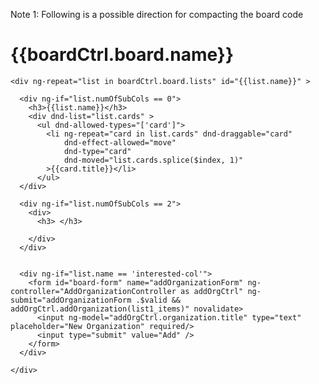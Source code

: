 Note 1: Following is a possible direction for compacting the board code

<div class="col-6 panel board" ng-controller="BoardController as boardCtrl" ng-show="panel.isSelected(1)" >

  <h1>{{boardCtrl.board.name}} </h1>

    <div ng-repeat="list in boardCtrl.board.lists" id="{{list.name}}" >

      <div ng-if="list.numOfSubCols == 0">
        <h3>{{list.name}}</h3>
        <div dnd-list="list.cards" >
          <ul dnd-allowed-types="['card']">
            <li ng-repeat="card in list.cards" dnd-draggable="card"
                dnd-effect-allowed="move"
                dnd-type="card"
                dnd-moved="list.cards.splice($index, 1)"
            >{{card.title}}</li>
          </ul>
      </div>

      <div ng-if="list.numOfSubCols == 2">
        <div>
          <h3> </h3>

        </div>
      </div>


      <div ng-if="list.name == 'interested-col'">
        <form id="board-form" name="addOrganizationForm" ng-controller="AddOrganizationController as addOrgCtrl" ng-submit="addOrganizationForm .$valid && addOrgCtrl.addOrganization(list1_items)" novalidate>
          <input ng-model="addOrgCtrl.organization.title" type="text" placeholder="New Organization" required/>
          <input type="submit" value="Add" />
        </form>
      </div>

    </div>
</div>